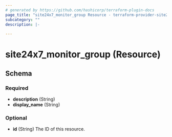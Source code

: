 ```yaml
---
# generated by https://github.com/hashicorp/terraform-plugin-docs
page_title: "site24x7_monitor_group Resource - terraform-provider-site24x7"
subcategory: ""
description: |-
  
---
```


# site24x7_monitor_group (Resource)





<!-- schema generated by tfplugindocs -->
## Schema

### Required

- **description** (String)
- **display_name** (String)

### Optional

- **id** (String) The ID of this resource.



